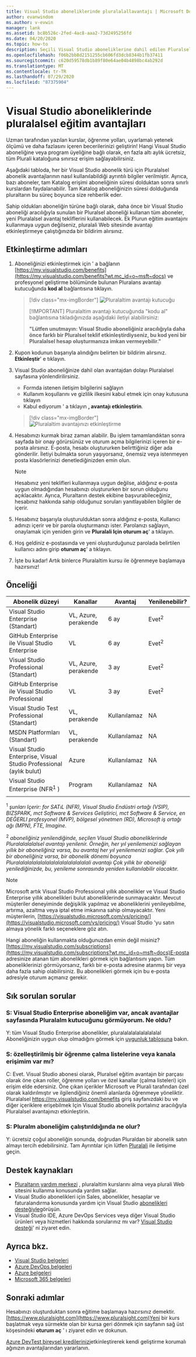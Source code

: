 ```yaml
---
title: Visual Studio aboneliklerinde pluralalallavantajı | Microsoft Docs
author: evanwindom
ms.author: v-evwin
manager: lank
ms.assetid: bc8b526c-2fed-4ac8-aaa2-73d2495256fd
ms.date: 04/20/2020
ms.topic: how-to
description: Seçili Visual Studio aboneliklerine dahil edilen Pluralsel eğitim aboneliği hakkında bilgi edinin.
ms.openlocfilehash: f06b2bb8d2151255cb606fd3dcb8344b1fb37411
ms.sourcegitcommit: c620d59578db1b89f80e64ae04b4898bc4ab292d
ms.translationtype: MT
ms.contentlocale: tr-TR
ms.lasthandoff: 07/29/2020
ms.locfileid: "87375904"
---
```

# <a name="pluralsight-training-benefits-in-visual-studio-subscriptions"></a>Visual Studio aboneliklerinde pluralalsel eğitim avantajları

Uzman tarafından yazılan kurslar, öğrenme yolları, uyarlamalı yetenek ölçümü ve daha fazlasını içeren becerilerinizi geliştirin!  Hangi Visual Studio aboneliğine veya program üyeliğine bağlı olarak, en fazla altı aylık ücretsiz, tüm Plurali kataloğuna sınırsız erişim sağlayabilirsiniz.

Aşağıdaki tabloda, her bir Visual Studio abonelik türü için Pluralalsel abonelik avantajlarının nasıl kullanılabildiği ayrıntılı bilgiler verilmiştir.  Ayrıca, bazı aboneler, tam Katalog erişimi aboneliğinin süresi dolduktan sonra sınırlı kurslardan faydalanabilir. Tam Katalog aboneliğinizin süresi dolduğunda pluraltarın bu süreç boyunca size rehberlik eder.

 Sahip oldukları aboneliğin türüne bağlı olarak, daha önce bir Visual Studio aboneliği aracılığıyla sunulan bir Pluralsel aboneliği kullanan tüm aboneler, yeni Pluralalsel avantaj tekliflerini kullanabilecek. Ek Plurun eğitim avantajını kullanmaya uygun değilseniz, pluralali Web sitesinde avantajı etkinleştirmeye çalıştığınızda bir bildirim alırsınız.

## <a name="activation-steps"></a>Etkinleştirme adımları
1. Aboneliğinizi etkinleştirmek için ' a bağlanın [https://my.visualstudio.com/benefits](https://my.visualstudio.com/benefits?wt.mc_id=o~msft~docs) ve profesyonel geliştirme bölümünde bulunan Pluralans avantajı kutucuğunda **kod al** bağlantısına tıklayın.
   > [!div class="mx-imgBorder"]
   > ![Pluralaltim avantajı kutucuğu](_img/vs-pluralsight/vs-pluralsight-6month-tile.png)
   >
   > [!IMPORTANT]
   > Pluralaltim avantajı kutucuğunda "kodu al" bağlantısına tıkladığınızda aşağıdaki iletiyi alabilirsiniz:
   >
   > **"Lütfen unutmayın: Visual Studio aboneliğiniz aracılığıyla daha önce farklı bir Pluralsel teklif etkinleştirdiyseniz, bu kod yeni bir Pluralalsel hesap oluşturmanıza imkan vermeyebilir."**

2. Kupon kodunun başarıyla alındığını belirten bir bildirim alırsınız.  **Etkinleştir**' e tıklayın.

3. Visual Studio aboneliğinize dahil olan avantajdan dolayı Pluralalsel sayfasına yönlendirilirsiniz.
   - Formda istenen iletişim bilgilerini sağlayın
   - Kullanım koşullarını ve gizlilik ilkesini kabul etmek için onay kutusuna tıklayın
   - Kabul ediyorum ' a tıklayın **, avantajı etkinleştirin**.
   > [!div class="mx-imgBorder"]
   > ![Pluralaltim avantajınızı etkinleştirme](_img/vs-pluralsight/vs-pluralsight-create-account.png)

5. Hesabınızı kurmak biraz zaman alabilir.  Bu işlem tamamlandıktan sonra sayfada bir onay görürsünüz ve oturum açma bilgilerinizi içeren bir e-posta alırsınız.  E-posta, hesabı oluştururken belirttiğiniz diğer ada gönderilir.  İletiyi bulmakta sorun yaşıyorsanız, önemsiz veya istenmeyen posta klasörlerinizi denetlediğinizden emin olun.

   > [!NOTE]
   > Hesabınız yeni teklifleri kullanmaya uygun değilse, aldığınız e-posta uygun olmadığından hesabınızı oluştururken bir sorun olduğunu açıklacaktır.  Ayrıca, Pluraltarın destek ekibine başvurabileceğiniz, hesabınız hakkında sahip olduğunuz soruları yanıtlayabilen bilgiler de içerir.
   

6. Hesabınız başarıyla oluşturulduktan sonra aldığınız e-posta, Kullanıcı adınızı içerir ve bir parola oluşturmanızı ister.  Parolanızı sağlayın, onaylamak için yeniden girin ve **Pluralali Için oturum aç**' a tıklayın.

7. Hoş geldiniz e-postasında ve yeni oluşturduğunuz parolada belirtilen kullanıcı adını girip **oturum aç**' a tıklayın.

8. İşte bu kadar!  Artık binlerce Pluralaltim kursu ile öğrenmeye başlamaya hazırsınız!

## <a name="eligibility"></a>Önceliği

|                          Abonelik düzeyi                          |     Kanallar      |    Avantaj    |   Yenilenebilir?   |
|----------------------------------------------------------------------|-------------------|---------------|----------------|
|          Visual Studio Enterprise (Standart)           | VL, Azure, perakende |   6 ay    | Evet<sup>2</sup> |
|          GitHub Enterprise ile Visual Studio Enterprise          | VL  |   6 ay    | Evet<sup>2</sup> |
|         Visual Studio Professional (Standart)          | VL, Azure, perakende |   3 ay    | Evet<sup>2</sup> |
|         GitHub Enterprise ile Visual Studio Professional          | VL  |   3 ay    | Evet<sup>2</sup> |
|              Visual Studio Test Professional (Standart)              |    VL, perakende     |   Kullanılamaz    | NA  |
|                      MSDN Platformları (Standart)                       |    VL, perakende     |   Kullanılamaz    | NA  |
| Visual Studio Enterprise, Visual Studio Professional (aylık bulut) |       Azure       | Kullanılamaz |       NA       |
|             Visual Studio Enterprise (NFR<sup>1</sup> )              |      Program      | Kullanılamaz |       NA       |
||

<sup>1</sup>  *şunları Içerir: for SATıL (NFR), Visual Studio Endüstri ortağı (VSIP), BIZSPARK, mct Software & Services Geliştirici, mct Software & Service, en DEĞERLI profesyonel (MVP), bölgesel yönetmen (RD), Microsoft iş ortağı ağı (MPN), FTE, Imagine.*

<sup>2</sup>  *aboneliğiniz yenilendiğinde, seçilen Visual Studio aboneliklerinde Pluralalalalalsel avantajı yenilenir. Örneğin, her yıl yenilemenizi sağlayan yıllık bir aboneliğiniz varsa, bu avantaj her yıl yenilemenizi sağlar. Çok yıllı bir aboneliğiniz varsa, bir abonelik dönemi boyunca Pluralalalalalalalalalalalalalalalalali avantajı  Çok yıllık bir aboneliği yenilediğinizde, bu, yenileme sonrasında yeniden kullanılabilir olacaktır.*

> [!NOTE]
> Microsoft artık Visual Studio Professional yıllık abonelikler ve Visual Studio Enterprise yıllık abonelikleri bulut aboneliklerinde sunmayacaktır. Mevcut müşteriler deneyiminde değişiklik yapılmaz ve aboneliklerini yenileyebilme, artırma, azaltma veya iptal etme imkanına sahip olmayacaktır. Yeni müşterilerin, [https://visualstudio.microsoft.com/vs/pricing/](https://visualstudio.microsoft.com/vs/pricing/) Visual Studio 'yu satın almaya yönelik farklı seçeneklere göz atın.

Hangi aboneliğin kullanmakta olduğunuzdan emin değil misiniz?  [https://my.visualstudio.com/subscriptions](https://my.visualstudio.com/subscriptions?wt.mc_id=o~msft~docs)E-posta adresinize atanan tüm abonelikleri görmek için bağlantısını yapın. Tüm aboneliklerinizi görmüyorsanız, farklı bir e-posta adresine atanmış bir veya daha fazla sahip olabilirsiniz.  Bu abonelikleri görmek için bu e-posta adresiyle oturum açmanız gerekir.

## <a name="frequently-asked-questions"></a>Sık sorulan sorular

### <a name="q-i-have-a-visual-studio-enterprise-subscription-but-i-dont-see-the-pluralsight-tile-on-the-benefits-page-whats-wrong"></a>S: Visual Studio Enterprise aboneliğim var, ancak avantajlar sayfasında Pluralalm kutucuğunu görmüyorum. Ne oldu?
Y: tüm Visual Studio Enterprise abonelikler, pluralalalalalalalalalal  Aboneliğinizin uygun olup olmadığını görmek için [uygunluk tablosuna](#eligibility) bakın.

### <a name="q-do-i-have-access-to-any-customized-learning--playlists-or-channels"></a>S: özelleştirilmiş bir öğrenme çalma listelerine veya kanala erişimim var mı?
C: Evet. Visual Studio abonesi olarak, Pluralsel eğitim avantajın bir parçası olarak öne çıkan roller, öğrenme yolları ve özel kanallar (çalma listeleri) için erişim elde edersiniz. Öne çıkan içerikler Microsoft ve Plurali tarafından özel olarak kaldırılmıştır ve ilgilendiğiniz önemli alanlarda öğrenmeye yöneliktir. Pluralalsel <https://my.visualstudio.com/benefits> giriş sayfanızdaki bu ve diğer içeriklere erişebilmek Için Visual Studio abonelik portalınız aracılığıyla Pluralalsel avantajınızı etkinleştirin.

### <a name="q-what-happens-when-my-pluralsight-subscription-runs-out"></a>S: Pluralm aboneliğim çalıştırıldığında ne olur?
Y: ücretsiz çoğul aboneliğin sonunda, doğrudan Pluraldan bir abonelik satın almayı tercih edebilirsiniz.  Tam Ayrıntılar için lütfen [Pluralali](https://www.pluralsight.com) ile iletişime geçin.

## <a name="support-resources"></a>Destek kaynakları
- [Pluraltarın yardım merkezi](https://help.pluralsight.com/help) , pluralaltim kurslarını alma veya plurali Web sitesini kullanma konusunda yardım sağlar.
- Visual Studio abonelikleri için Sales, abonelikler, hesaplar ve faturalandırma konusunda yardım için Visual Studio [abonelikleri desteğiyle](https://visualstudio.microsoft.com/subscriptions/support/)görüşün.
- Visual Studio IDE, Azure DevOps Services veya diğer Visual Studio ürünleri veya hizmetleri hakkında sorularınız mı var?  [Visual Studio desteği](https://visualstudio.microsoft.com/support/)' ni ziyaret edin.

## <a name="see-also"></a>Ayrıca bkz.
- [Visual Studio belgeleri](https://docs.microsoft.com/visualstudio/)
- [Azure DevOps belgeleri](https://docs.microsoft.com/azure/devops/)
- [Azure belgeleri](https://docs.microsoft.com/azure/)
- [Microsoft 365 belgeleri](https://docs.microsoft.com/microsoft-365/)

## <a name="next-steps"></a>Sonraki adımlar
Hesabınızı oluşturduktan sonra eğitime başlamaya hazırsınız demektir.  [https://www.pluralsight.com](https://www.pluralsight.com)Yeni bir kurs başlatmak veya sürmekte olan bir kursa geri dönmek için sayfanın sağ üst köşesindeki **oturum aç** ' ı ziyaret edin ve dokunun.

[Azure DevTest bireysel kredilerinizi](vs-azure.md)etkinleştirerek kendi geliştirme korumalı ağınızın avantajlarından yararlanın. 